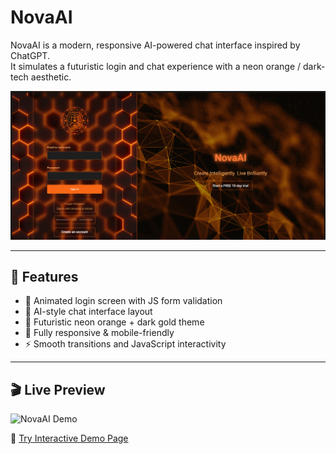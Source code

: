# NovaAI 

NovaAI is a modern, responsive AI-powered chat interface inspired by ChatGPT.  
It simulates a futuristic login and chat experience with a neon orange / dark-tech aesthetic.

![Login Preview](https://github.com/baransaglam/NovaAI/raw/main/readME_files/lPage.png)

---

## 🚀 Features

- 🔐 Animated login screen with JS form validation
- 💬 AI-style chat interface layout
- 🌆 Futuristic neon orange + dark gold theme
- 🎨 Fully responsive & mobile-friendly
- ⚡ Smooth transitions and JavaScript interactivity

---

## 🎬 Live Preview

![NovaAI Demo](https://github.com/baransaglam/NovaAI/raw/main/readME_files/novaAI_test.gif)

🔗 [Try Interactive Demo Page](https://baransaglam.github.io/NovaAI/NovaAI.html)


